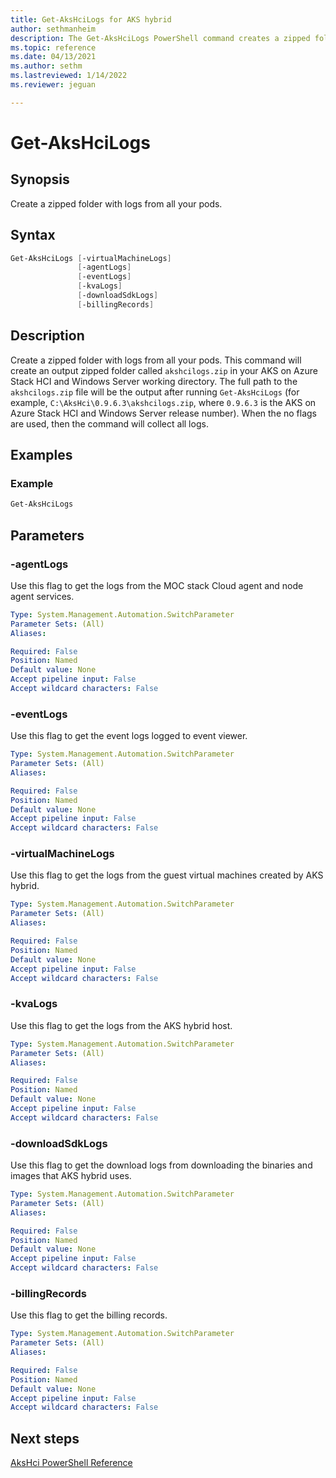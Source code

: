 ```yaml
---
title: Get-AksHciLogs for AKS hybrid
author: sethmanheim
description: The Get-AksHciLogs PowerShell command creates a zipped folder with logs from all your pods.
ms.topic: reference
ms.date: 04/13/2021
ms.author: sethm 
ms.lastreviewed: 1/14/2022
ms.reviewer: jeguan

---
```


# Get-AksHciLogs

## Synopsis
Create a zipped folder with logs from all your pods. 

## Syntax

```powershell
Get-AksHciLogs [-virtualMachineLogs]
               [-agentLogs]
               [-eventLogs]
               [-kvaLogs] 
               [-downloadSdkLogs] 
               [-billingRecords] 
```

## Description
Create a zipped folder with logs from all your pods. This command will create an output zipped folder called `akshcilogs.zip` in your AKS on Azure Stack HCI and Windows Server working directory. The full path to the `akshcilogs.zip` file will be the output after running  `Get-AksHciLogs` (for example, `C:\AksHci\0.9.6.3\akshcilogs.zip`, where `0.9.6.3` is the AKS on Azure Stack HCI and Windows Server release number). When the no flags are used, then the command will collect all logs.

## Examples

### Example

```powershell
Get-AksHciLogs
```

## Parameters

### -agentLogs

Use this flag to get the logs from the MOC stack Cloud agent and node agent services.

```yaml
Type: System.Management.Automation.SwitchParameter
Parameter Sets: (All)
Aliases:

Required: False
Position: Named
Default value: None
Accept pipeline input: False
Accept wildcard characters: False
```

### -eventLogs
Use this flag to get the event logs logged to event viewer.

```yaml
Type: System.Management.Automation.SwitchParameter
Parameter Sets: (All)
Aliases:

Required: False
Position: Named
Default value: None
Accept pipeline input: False
Accept wildcard characters: False
```

### -virtualMachineLogs
Use this flag to get the logs from the guest virtual machines created by AKS hybrid.

```yaml
Type: System.Management.Automation.SwitchParameter
Parameter Sets: (All)
Aliases:

Required: False
Position: Named
Default value: None
Accept pipeline input: False
Accept wildcard characters: False
```

### -kvaLogs
Use this flag to get the logs from the AKS hybrid host.

```yaml
Type: System.Management.Automation.SwitchParameter
Parameter Sets: (All)
Aliases:

Required: False
Position: Named
Default value: None
Accept pipeline input: False
Accept wildcard characters: False
```

### -downloadSdkLogs
Use this flag to get the download logs from downloading the binaries and images that AKS hybrid uses.

```yaml
Type: System.Management.Automation.SwitchParameter
Parameter Sets: (All)
Aliases:

Required: False
Position: Named
Default value: None
Accept pipeline input: False
Accept wildcard characters: False
```


### -billingRecords
Use this flag to get the billing records.

```yaml
Type: System.Management.Automation.SwitchParameter
Parameter Sets: (All)
Aliases:

Required: False
Position: Named
Default value: None
Accept pipeline input: False
Accept wildcard characters: False
```

## Next steps

[AksHci PowerShell Reference](index.md)